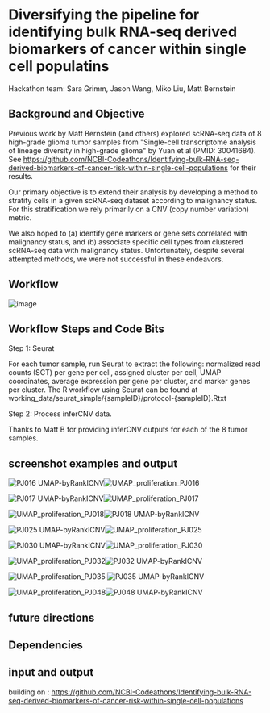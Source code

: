 # Diversifying the pipeline for identifying bulk RNA-seq derived biomarkers of cancer within single cell populatins

Hackathon team: Sara Grimm, Jason Wang, Miko Liu, Matt Bernstein

## Background and Objective
Previous work by Matt Bernstein (and others) explored scRNA-seq data of 8 high-grade glioma tumor samples from "Single-cell transcriptome analysis of lineage diversity in high-grade glioma" by Yuan et al (PMID: 30041684). See https://github.com/NCBI-Codeathons/Identifying-bulk-RNA-seq-derived-biomarkers-of-cancer-risk-within-single-cell-populations for their results.  

Our primary objective is to extend their analysis by developing a method to stratify cells in a given scRNA-seq dataset according to malignancy status. For this stratification we rely primarily on a CNV (copy number variation) metric.  

We also hoped to (a) identify gene markers or gene sets correlated with malignancy status, and (b) associate specific cell types from clustered scRNA-seq data with malignancy status.  Unfortunately, despite several attempted methods, we were not successful in these endeavors.


## Workflow

![image](https://user-images.githubusercontent.com/46359281/76649230-9de6a800-6536-11ea-9458-55a6e5440f0c.png)

## Workflow Steps and Code Bits
Step 1:  Seurat

For each tumor sample, run Seurat to extract the following:  normalized read counts (SCT) per gene per cell, assigned cluster per cell, UMAP coordinates, average expression per gene per cluster, and marker genes per cluster.  The R workflow using Seurat can be found at working_data/seurat_simple/{sampleID}/protocol-{sampleID}.Rtxt

Step 2:  Process inferCNV data.

Thanks to Matt B for providing inferCNV outputs for each of the 8 tumor samples.




## screenshot examples and output
![PJ016 UMAP-byRankICNV](https://user-images.githubusercontent.com/46359281/76648676-81963b80-6535-11ea-808e-295a022e9360.png)![UMAP_proliferation_PJ016](https://user-images.githubusercontent.com/46359281/76647682-a8ec0900-6533-11ea-9ecc-8ffc142e61a1.png)  

![PJ017 UMAP-byRankICNV](https://user-images.githubusercontent.com/46359281/76648677-81963b80-6535-11ea-878e-51725a7b53f4.png)![UMAP_proliferation_PJ017](https://user-images.githubusercontent.com/46359281/76648202-a211c600-6534-11ea-9481-16b5151bae1f.png)  

![UMAP_proliferation_PJ018](https://user-images.githubusercontent.com/46359281/76648204-a211c600-6534-11ea-899e-a069f6c5455c.png)![PJ018 UMAP-byRankICNV](https://user-images.githubusercontent.com/46359281/76648679-822ed200-6535-11ea-8cd2-fd8a74857478.png)  

![PJ025 UMAP-byRankICNV](https://user-images.githubusercontent.com/46359281/76648681-822ed200-6535-11ea-8e6e-5907a6940e08.png)![UMAP_proliferation_PJ025](https://user-images.githubusercontent.com/46359281/76648205-a211c600-6534-11ea-90e8-cadd1a8d6d59.png)  

![PJ030 UMAP-byRankICNV](https://user-images.githubusercontent.com/46359281/76648671-80fda500-6535-11ea-878a-5d09d8f85636.png)![UMAP_proliferation_PJ030](https://user-images.githubusercontent.com/46359281/76648207-a211c600-6534-11ea-8cd8-bf939087f68d.png)  

![UMAP_proliferation_PJ032](https://user-images.githubusercontent.com/46359281/76648209-a211c600-6534-11ea-909e-3f8ecb604f17.png)![PJ032 UMAP-byRankICNV](https://user-images.githubusercontent.com/46359281/76648672-80fda500-6535-11ea-8ac2-e973d972d973.png)  

![UMAP_proliferation_PJ035](https://user-images.githubusercontent.com/46359281/76648210-a2aa5c80-6534-11ea-866c-150849da5fe5.png)  ![PJ035 UMAP-byRankICNV](https://user-images.githubusercontent.com/46359281/76648674-81963b80-6535-11ea-8630-e27917f0fb12.png)

![UMAP_proliferation_PJ048](https://user-images.githubusercontent.com/46359281/76648211-a2aa5c80-6534-11ea-8484-35f661fc2699.png)![PJ048 UMAP-byRankICNV](https://user-images.githubusercontent.com/46359281/76648675-81963b80-6535-11ea-8b7e-41eb5411fe57.png)







## future directions

## Dependencies

## input and output





building on : https://github.com/NCBI-Codeathons/Identifying-bulk-RNA-seq-derived-biomarkers-of-cancer-risk-within-single-cell-populations

